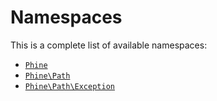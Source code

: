 Namespaces
==========

This is a complete list of available namespaces:

- [`Phine`](Phine.md)
- [`Phine\Path`](Phine/Path.md)
- [`Phine\Path\Exception`](Phine/Path/Exception.md)
